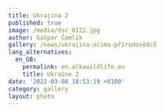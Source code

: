 ```yaml
---
title: Ukrajina 2
published: true
image: /media/dsc_0122.jpg
author: Gašpar Čamlík
gallery: /news/ukrajina-očima-přírodovědců
lang_alternatives:
  en_GB:
    permalink: en.alkawildlife.eu
    title: Ukraine 2
date: '2022-03-08 18:53:19 +0100'
category: gallery
layout: photo
---
```


